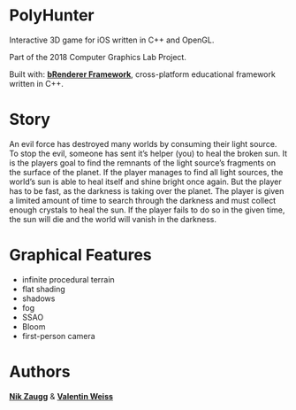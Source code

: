# PolyHunter

Interactive 3D game for iOS written in C++ and OpenGL.

Part of the 2018 Computer Graphics Lab Project.

Built with: [**bRenderer Framework**](http://brenderer.b-dimension.com/), cross-platform educational framework written in C++.

# Story
An evil force has destroyed many worlds by consuming their light source. To stop the evil, someone has sent it’s helper (you) to heal the broken sun. It is the players goal to find the remnants of the light source’s fragments on the surface of the planet. If the player manages to find all light sources, the world’s sun is able to heal itself and shine bright once again. But the player has to be fast, as the darkness is taking over the planet. The player is given a limited amount of time to search through the darkness and must collect enough crystals to heal the sun. If the player fails to do so in the given time, the sun will die and the world will vanish in the darkness.


# Graphical Features
* infinite procedural terrain
* flat shading
* shadows
* fog
* SSAO
* Bloom
* first-person camera

# Authors
[**Nik Zaugg**](https://github.com/nikzaugg) & [**Valentin Weiss**](https://github.com/nikzaugg)